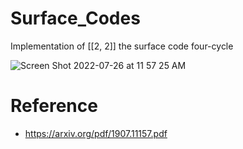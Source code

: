 # Surface_Codes
Implementation of [[2, 2]] the surface code four-cycle

![Screen Shot 2022-07-26 at 11 57 25 AM](https://user-images.githubusercontent.com/67191317/180966871-6aded3ad-7dd9-44b8-afe2-cef341376026.png)

# Reference 
- https://arxiv.org/pdf/1907.11157.pdf
